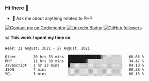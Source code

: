 ### Hi there 👋

<!--
**mustafaculban/mustafaculban** is a ✨ _special_ ✨ repository because its `README.md` (this file) appears on your GitHub profile.

Here are some ideas to get you started:

- 🌱 I’m currently learning ...
- 👯 I’m looking to collaborate on ...
- 🤔 I’m looking for help with ...
- 📫 How to reach me: ...
- 😄 Pronouns: ...
- ⚡ Fun fact: ...

-->
- 💬 Ask me about anything related to PHP

[![Contact me on Codementor](https://www.codementor.io/m-badges/karamusluk/book-session.svg)](https://www.codementor.io/@karamusluk?refer=badge)
[![Linkedin Badge](https://img.shields.io/badge/-Mustafa%20Culban-blue?style=social&logo=Linkedin&logoColor=blue&link=https://www.linkedin.com/in/mustafaculban/)](https://www.linkedin.com/in/mustafaculban/) 
[![GitHub followers](https://img.shields.io/github/followers/karamusluk?label=Follow&style=social)](https://github.com/karamusluk/?tab=follow)


📊 **This week I spent my time on**
<!--START_SECTION:waka-->
```text
Week: 21 August, 2021 - 27 August, 2021

Other        20 hrs 33 mins  ███████████████▒░░░░░░░░░   60.86 % 
PHP          11 hrs 38 mins  ████████▓░░░░░░░░░░░░░░░░   34.47 % 
JavaScript   1 hr 23 mins    █░░░░░░░░░░░░░░░░░░░░░░░░   04.10 % 
JSON         7 mins          ░░░░░░░░░░░░░░░░░░░░░░░░░   00.38 % 
SQL          3 mins          ░░░░░░░░░░░░░░░░░░░░░░░░░   00.16 % 
```
<!--END_SECTION:waka-->

